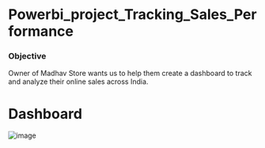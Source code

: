# Powerbi_project_Tracking_Sales_Performance


### Objective
Owner of Madhav Store wants us to help them create a dashboard to track and analyze their online sales across India.

# Dashboard

![image](https://github.com/Anupriya7566/Powerbi_project_Tracking_Sales_Performance/assets/132358357/3753ad79-2d62-40f9-834c-6df882eb8e59)
